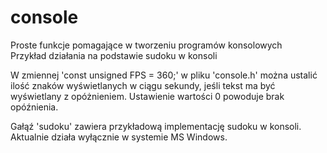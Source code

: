 console
=======

Proste funkcje pomagające w tworzeniu programów konsolowych  
Przykład działania na podstawie sudoku w konsoli  

W zmiennej 'const unsigned FPS = 360;' w pliku 'console.h' można ustalić ilość znaków wyświetlanych w ciągu sekundy, jeśli tekst ma być wyświetlany z opóżnieniem. Ustawienie wartości 0 powoduje brak opóźnienia.  

Gałąź 'sudoku' zawiera przykładową implementację sudoku w konsoli. Aktualnie działa wyłącznie w systemie MS Windows.

